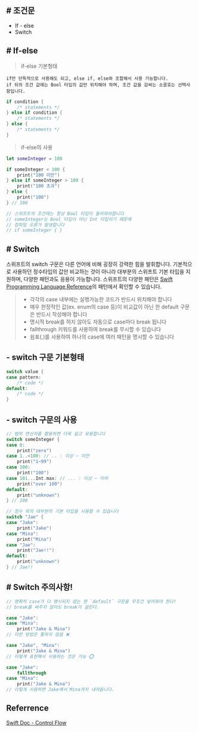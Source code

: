 ## # 조건문

- If - else
- Switch

## # If-else

> if-else 기본형태

    if만 단독적으로 사용해도 되고, else if, else와 조합해서 사용 가능합니다.
    if 뒤의 조건 값에는 Bool 타입의 값만 위치해야 하며, 조건 값을 감싸는 소괄호는 선택사항입니다.

```Swift
if condition {
    /* statements */
} else if condition {
    /* statements */
} else {
    /* statements */
}
```

> if-else의 사용

```Swift
let someInteger = 100

if someInteger < 100 {
    print("100 미만")
} else if someInteger > 100 {
    print("100 초과")
} else {
    print("100")
} // 100

// 스위프트의 조건에는 항상 Bool 타입이 들어와야합니다
// someInteger는 Bool 타입이 아닌 Int 타입이기 때문에
// 컴파일 오류가 발생합니다
// if someInteger { }
```

## # Switch

스위프트의 switch 구문은 다른 언어에 비해 굉장히 강력한 힘을 발휘합니다. 기본적으로 사용하던 정수타입의 값만 비교하는 것이 아니라 대부분의 스위프트 기본 타입을 지원하며, 다양한 패턴과도 응용이 가능합니다. 스위프트의 다양한 패턴은 [Swift Programming Language Reference](https://docs.swift.org/swift-book/ReferenceManual/Patterns.html#//apple_ref/doc/uid/TP40014097-CH36-ID419)의 패턴에서 확인할 수 있습니다.

> - 각각의 case 내부에는 실행가능한 코드가 반드시 위치해야 합니다
> - 매우 한정적인 값(ex. enum의 case 등)이 비교값이 아닌 한 default 구문은 반드시 작성해야 합니다
> - 명시적 break를 하지 않아도 자동으로 case마다 break 됩니다
> - fallthrough 키워드를 사용하여 break를 무시할 수 있습니다
> - 쉼표(,)를 사용하여 하나의 case에 여러 패턴을 명시할 수 있습니다

## - switch 구문 기본형태

```Swift
switch value {
case pattern:
    /* code */
default:
    /* code */
}
```

## - switch 구문의 사용

```Swift
// 범위 연산자를 활용하면 더욱 쉽고 유용합니다
switch someInteger {
case 0:
    print("zero")
case 1..<100: // .. : 이상 ~ 미만
    print("1~99")
case 100:
    print("100")
case 101...Int.max: // ... : 이상 ~ 이하
    print("over 100")
default:
    print("unknown")
} // 100

// 정수 외의 대부분의 기본 타입을 사용할 수 있습니다
switch "Jae" {
case "Jake":
    print("Jake")
case "Mina":
    print("Mina")
case "Jae":
    print("Jae!!")
default:
    print("unknown")
} // Jae!!
```

## # Switch 주의사항!

```Swift
// 명확히 case가 다 명시되지 않는 한 `default` 구문을 무조건 넣어줘야 한다!
// break를 써주지 않아도 break가 걸린다.

case "Jake":
case "Mina":
    print("Jake & Mina")
// 이런 방법은 통하지 않음 ❌

case "Jake", "Mina":
    print("Jake & Mina")
// 이렇게 표현해서 사용하는 것은 가능 ⭕️

case "Jake":
    fallthrough
case "Mina":
    print("Jake & Mina")
// 이렇게 사용하면 Jake에서 Mina까지 내려옵니다.
```

## Referrence

[Swift Doc - Control Flow](https://docs.swift.org/swift-book/LanguageGuide/ControlFlow.html)

```

```
